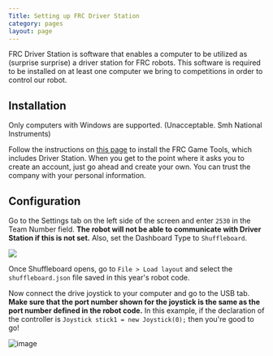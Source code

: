 ```yaml
---
Title: Setting up FRC Driver Station
category: pages
layout: page
---
```

FRC Driver Station is software that enables a computer to be utilized as (surprise surprise) a driver station for FRC robots. This software is required to be installed on at least one computer we bring to competitions in order to control our robot.

## Installation
Only computers with Windows are supported. (Unacceptable. Smh National Instruments)

Follow the instructions on [this page](https://docs.wpilib.org/en/stable/docs/zero-to-robot/step-2/frc-game-tools.html#installing-the-frc-game-tools) to install the FRC Game Tools, which includes Driver Station. When you get to the point where it asks you to create an account, just go ahead and create your own. You can trust the company with your personal information.

## Configuration
Go to the Settings tab on the left side of the screen and enter `2530` in the Team Number field. **The robot will not be able to communicate with Driver Station if this is not set.** Also, set the Dashboard Type to `Shuffleboard`.

![](https://user-images.githubusercontent.com/56053273/149267432-5cd354e5-b09d-459b-945e-4ac6dcb6c57b.png)

Once Shuffleboard opens, go to `File > Load layout` and select the `shuffleboard.json` file saved in this year's robot code.

Now connect the drive joystick to your computer and go to the USB tab. **Make sure that the port number shown for the joystick is the same as the port number defined in the robot code.** In this example, if the declaration of the controller is `Joystick stick1 = new Joystick(0);` then you're good to go!

![image](https://user-images.githubusercontent.com/56053273/149868025-7da2a3af-2bee-4ce8-aaf4-47d14b172360.png)